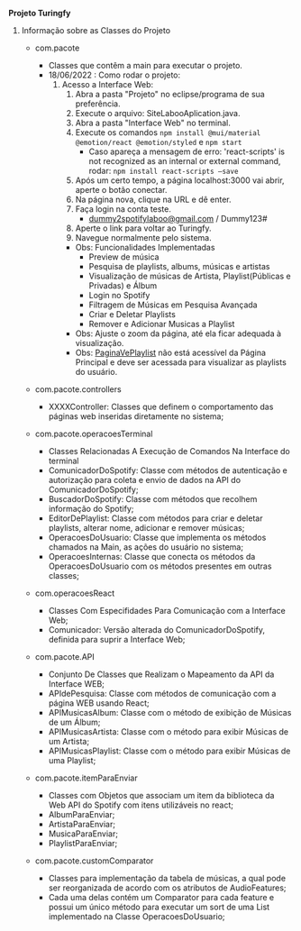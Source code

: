 **Projeto Turingfy**
1. Informação sobre as Classes do Projeto
    - com.pacote
        - Classes que contêm a main para executar o projeto.
        - 18/06/2022 : Como rodar o projeto:
            1. Acesso a Interface Web:
                1. Abra a pasta "Projeto" no eclipse/programa de sua preferência.
                2. Execute o arquivo: SiteLabooAplication.java.
                3. Abra a pasta "Interface Web" no terminal.
                4. Execute os comandos `npm install @mui/material @emotion/react @emotion/styled` e `npm start`
                    - Caso apareça a mensagem de erro: 'react-scripts' is not recognized as an internal 
                    or external command, rodar: `npm install react-scripts –save`
                5. Após um certo tempo, a página localhost:3000 vai abrir, aperte o botão conectar.
                6. Na página nova, clique na URL e dê enter.
                7. Faça login na conta teste.
                    - dummy2spotifylaboo@gmail.com / Dummy123#
                8. Aperte o link para voltar ao Turingfy.
                9. Navegue normalmente pelo sistema.
                - Obs: Funcionalidades Implementadas
                    - Preview de música
                    - Pesquisa de playlists, albums, músicas e artistas 
                    - Visualização de músicas de Artista, Playlist(Públicas e Privadas) e Álbum
                    - Login no Spotify 
                    - Filtragem de Músicas em Pesquisa Avançada
                    - Criar e Deletar Playlists
                    - Remover e Adicionar Musicas a Playlist
                - Obs: Ajuste o zoom da página, até ela ficar adequada à visualização.
                - Obs: [PaginaVePlaylist](http://localhost:3000/PaginaVePlaylist) não está acessível da Página Principal e deve ser acessada para visualizar as playlists do usuário.

    - com.pacote.controllers
        - XXXXController: Classes que definem o comportamento das páginas web inseridas diretamente no sistema;

    - com.pacote.operacoesTerminal
        - Classes Relacionadas A Execução de Comandos Na Interface do terminal
        - ComunicadorDoSpotify: Classe com métodos de autenticação e autorização para coleta e envio de dados na API do ComunicadorDoSpotify;
        - BuscadorDoSpotify: Classe com métodos que recolhem informação do Spotify;
        - EditorDePlaylist: Classe com métodos para criar e deletar playlists, alterar nome, adicionar e remover músicas;
        - OperacoesDoUsuario: Classe que implementa os métodos chamados na Main, as ações do usuário no sistema;
        - OperacoesInternas: Classe que conecta os métodos da OperacoesDoUsuario com os métodos presentes em outras classes;

    - com.operacoesReact
        - Classes Com Especifidades Para Comunicação com a Interface Web;
        - Comunicador: Versão alterada do ComunicadorDoSpotify, definida para suprir a Interface Web;

    - com.pacote.API
        - Conjunto De Classes que Realizam o Mapeamento da API da Interface WEB;
        - APIdePesquisa: Classe com métodos de comunicação com a página WEB usando React; 
        - APIMusicasAlbum: Classe com o método de exibição de Músicas de um Álbum;
        - APIMusicasArtista: Classe com o método para exibir Músicas de um Artista;
        - APIMusicasPlaylist: Classe com o método para exibir Músicas de uma Playlist;

    - com.pacote.itemParaEnviar
        - Classes com Objetos que associam um item da biblioteca da Web API do Spotify com itens utilizáveis no react;
        - AlbumParaEnviar;
        - ArtistaParaEnviar;
        - MusicaParaEnviar;
        - PlaylistParaEnviar;

    - com.pacote.customComparator
        - Classes para implementação da tabela de músicas, a qual pode ser reorganizada de acordo com os atributos de AudioFeatures;
        - Cada uma delas contém um Comparator<Track> para cada feature e possui um único método para executar um sort de uma List<Track>        
        implementado na Classe OperacoesDoUsuario;
